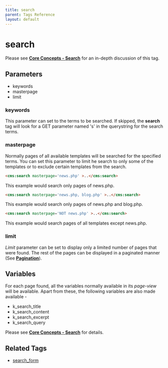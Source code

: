 ```yaml
---
title: search
parent: Tags Reference
layout: default
---
```


# search

Please see [**Core Concepts - Search**](../concepts/using-search.html) for an in-depth discussion of this tag.

## Parameters

* keywords
* masterpage
* limit

### keywords

This parameter can set to the terms to be searched. If skipped, the **search** tag will look for a GET parameter named 's' in the querystring for the search terms.

### masterpage

Normally pages of all available templates will be searched for the specified terms. You can set this parameter to limit he search to only some of the templates or to exclude certain templates from the search.

```html
<cms:search masterpage='news.php' >..</cms:search>
```

This example would search only pages of news.php.

```html
<cms:search masterpage='news.php, blog.php' >..</cms:search>
```

This example would search only pages of news.php and blog.php.

```html
<cms:search masterpage='NOT news.php' >..</cms:search>
```

This example would search pages of all templates except news.php.

### limit

_Limit_ parameter can be set to display only a limited number of pages that were found. The rest of the pages can be displayed in a paginated manner (See [**Pagination**](../concepts/pagination.html)).

## Variables

For each page found, all the variables normally available in its _page-view_ will be available. Apart from these, the following variables are also made available -

* k\_search\_title
* k\_search\_content
* k\_search\_excerpt
* k\_search\_query

Please see [**Core Concepts - Search**](../concepts/using-search.html) for details.

## Related Tags

* [search\_form](../search_form.html)
